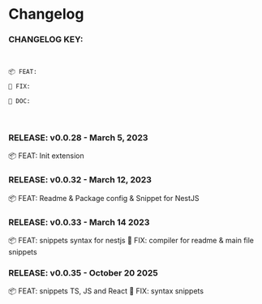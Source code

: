 # Changelog

### **CHANGELOG KEY**:

<br />

```bash
📦 FEAT:
```

```bash
🐛 FIX:
```

```bash
📖 DOC:
```

<br />

### RELEASE: v0.0.28 - March 5, 2023

📦 FEAT: Init extension

### RELEASE: v0.0.32 - March 12, 2023

📦 FEAT: Readme & Package config & Snippet for NestJS

### RELEASE: v0.0.33 - March 14 2023

📦 FEAT: snippets syntax for nestjs
🐛 FIX: compiler for readme & main file snippets

### RELEASE: v0.0.35 - October 20 2025

📦 FEAT: snippets TS, JS and React
🐛 FIX: syntax snippets
